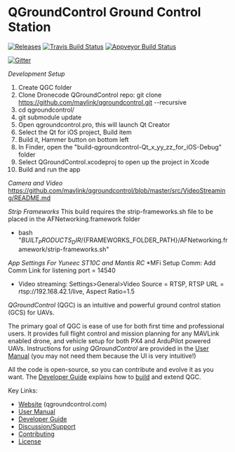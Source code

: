 # QGroundControl Ground Control Station

[![Releases](https://img.shields.io/github/release/mavlink/QGroundControl.svg)](https://github.com/mavlink/QGroundControl/releases)
[![Travis Build Status](https://travis-ci.org/mavlink/qgroundcontrol.svg?branch=master)](https://travis-ci.org/mavlink/qgroundcontrol)
[![Appveyor Build Status](https://ci.appveyor.com/api/projects/status/crxcm4qayejuvh6c/branch/master?svg=true)](https://ci.appveyor.com/project/mavlink/qgroundcontrol)

[![Gitter](https://badges.gitter.im/Join%20Chat.svg)](https://gitter.im/mavlink/qgroundcontrol?utm_source=badge&utm_medium=badge&utm_campaign=pr-badge&utm_content=badge)

*Development Setup*
1. Create QGC folder
2. Clone Dronecode QGroundControl repo: git clone https://github.com/mavlink/qgroundcontrol.git --recursive
3. cd qgroundcontrol/
4. git submodule update
5. Open qgroundcontrol.pro, this will launch Qt Creator
6. Select the Qt for iOS project, Build item
7. Build it, Hammer button on bottom left
8. In Finder, open the "build-qgroundcontrol-Qt_x_yy_zz_for_iOS-Debug" folder
9. Select QGroundControl.xcodeproj to open up the project in Xcode
10. Build and run the app

*Camera and Video*
https://github.com/mavlink/qgroundcontrol/blob/master/src/VideoStreaming/README.md

*Strip Frameworks*
This build requires the strip-frameworks.sh file to be placed in the AFNetworking.framework folder
* bash "${BUILT_PRODUCTS_DIR}/${FRAMEWORKS_FOLDER_PATH}/AFNetworking.framework/strip-frameworks.sh"

*App Settings For Yuneec ST10C and Mantis RC*
*MFi Setup Comm: Add Comm Link for listening port = 14540
* Video streaming: Settings>General>Video Source = RTSP, RTSP URL = rtsp://192.168.42.1/live, Aspect Ratio=1.5

*QGroundControl* (QGC) is an intuitive and powerful ground control station (GCS) for UAVs.

The primary goal of QGC is ease of use for both first time and professional users. 
It provides full flight control and mission planning for any MAVLink enabled drone, and vehicle setup for both PX4 and ArduPilot powered UAVs. Instructions for *using QGroundControl* are provided in the [User Manual](https://docs.qgroundcontrol.com/en/) (you may not need them because the UI is very intuitive!)

All the code is open-source, so you can contribute and evolve it as you want. 
The [Developer Guide](https://dev.qgroundcontrol.com/en/) explains how to [build](https://dev.qgroundcontrol.com/en/getting_started/) and extend QGC.


Key Links: 
* [Website](http://qgroundcontrol.com) (qgroundcontrol.com)
* [User Manual](https://docs.qgroundcontrol.com/en/)
* [Developer Guide](https://dev.qgroundcontrol.com/en/)
* [Discussion/Support](https://docs.qgroundcontrol.com/en/Support/Support.html)
* [Contributing](https://dev.qgroundcontrol.com/en/contribute/)
* [License](https://github.com/mavlink/qgroundcontrol/blob/master/COPYING.md)
